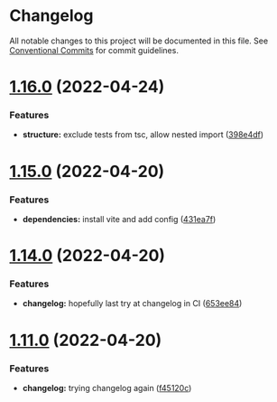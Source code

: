 # Changelog

All notable changes to this project will be documented in this file. See
[Conventional Commits](https://conventionalcommits.org) for commit guidelines.

# [1.16.0](https://github.com/jonbilous/ts-npm-starter/compare/v1.15.0...v1.16.0) (2022-04-24)


### Features

* **structure:** exclude tests from tsc, allow nested import ([398e4df](https://github.com/jonbilous/ts-npm-starter/commit/398e4df318ba7ffd212d3b5b1808c83231360fbb))

# [1.15.0](https://github.com/jonbilous/ts-npm-starter/compare/v1.14.0...v1.15.0) (2022-04-20)


### Features

* **dependencies:** install vite and add config ([431ea7f](https://github.com/jonbilous/ts-npm-starter/commit/431ea7f4f21dfdb6905e1c46fa625fa9b6b29873))

# [1.14.0](https://github.com/jonbilous/ts-npm-starter/compare/v1.13.0...v1.14.0) (2022-04-20)


### Features

* **changelog:** hopefully last try at changelog in CI ([653ee84](https://github.com/jonbilous/ts-npm-starter/commit/653ee84848d13e2a9a7f008b15e63ecc06bd8020))

# [1.11.0](https://github.com/jonbilous/ts-npm-starter/compare/v1.10.0...v1.11.0) (2022-04-20)


### Features

* **changelog:** trying changelog again ([f45120c](https://github.com/jonbilous/ts-npm-starter/commit/f45120cf527abaf1e078a299a4b47a02257e36ee))
